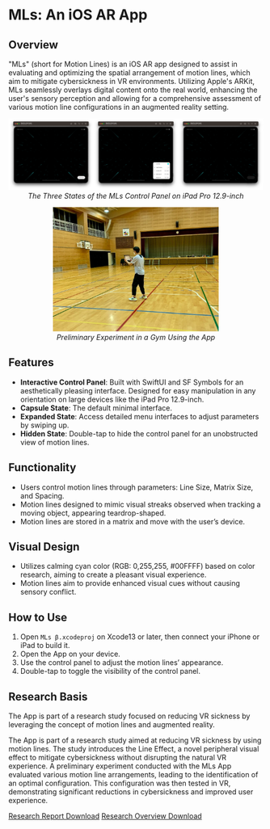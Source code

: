 # MLs: An iOS AR App

## Overview
"MLs" (short for Motion Lines) is an iOS AR app designed to assist in evaluating and optimizing the spatial arrangement of motion lines, which aim to mitigate cybersickness in VR environments.  Utilizing Apple's ARKit, MLs seamlessly overlays digital content onto the real world, enhancing the user's sensory perception and allowing for a comprehensive assessment of various motion line configurations in an augmented reality setting. 
<p align="center">
<img src="Images/s3.png" /><br>
<em>The Three States of the MLs Control Panel on iPad Pro 12.9-inch</em>
</p>
<p align="center">
<img src="Images/ex.jpg" width="65%" /><br>
<em>Preliminary Experiment in a Gym Using the App</em>
</p>

## Features
- **Interactive Control Panel**: Built with SwiftUI and SF Symbols for an aesthetically pleasing interface. Designed for easy manipulation in any orientation on large devices like the iPad Pro 12.9-inch.
- **Capsule State**: The default minimal interface.
- **Expanded State**: Access detailed menu interfaces to adjust parameters by swiping up.
- **Hidden State**: Double-tap to hide the control panel for an unobstructed view of motion lines.

## Functionality
- Users control motion lines through parameters: Line Size, Matrix Size, and Spacing.
- Motion lines designed to mimic visual streaks observed when tracking a moving object, appearing teardrop-shaped.
- Motion lines are stored in a matrix and move with the user’s device.


## Visual Design
- Utilizes calming cyan color (RGB: 0,255,255, #00FFFF) based on color research, aiming to create a pleasant visual experience.
- Motion lines aim to provide enhanced visual cues without causing sensory conflict.


## How to Use
1.  Open ```MLs β.xcodeproj``` on Xcode13 or later, then connect your iPhone or iPad to build it.
2.	Open the App on your device.
3.	Use the control panel to adjust the motion lines’ appearance.
4.	Double-tap to toggle the visibility of the control panel.


## Research Basis
The App is part of a research study focused on reducing VR sickness by leveraging the concept of motion lines and augmented reality.

The App is part of a research study aimed at reducing VR sickness by using motion lines.  The study introduces the Line Effect, a novel peripheral visual effect to mitigate cybersickness without disrupting the natural VR experience.  A preliminary experiment conducted with the MLs App evaluated various motion line arrangements, leading to the identification of an optimal configuration.  This configuration was then tested in VR, demonstrating significant reductions in cybersickness and improved user experience.

[Research Report Download](https://drive.google.com/file/d/1yxPIE7ruP1nEx6b3l1g3n-zT26zpN-XS/view?usp=share_link) 
[Research Overview Download](https://drive.google.com/file/d/1EIDYY1DrOviFCu-5gos2_iJj2YyCfPlu/view?usp=share_link)
